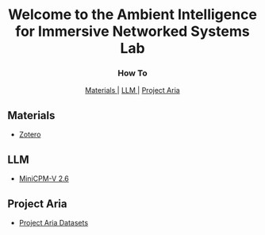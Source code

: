 <h1 align="center">Welcome to the Ambient Intelligence for Immersive Networked Systems Lab</h1>
<h3 align="center">How To</h3>
<div align="center"> <a href="#materials"> Materials </a> | <a href="#llm"> LLM </a> | <a href="#project-aria"> Project Aria </a> </div>

<h2>Materials</h2>
<ul>
  <li><a href="https://github.com/AIINS-NTHU/OrientationMaterials/blob/main/zotero/README.md"> Zotero </a></li>
</ul>

<h2>LLM</h2>
<ul>
  <li><a href="https://github.com/AIINS-NTHU/LLM-Orientation/blob/main/minicpm/README.md"> MiniCPM-V 2.6 </a></li>
</ul>
<h2>Project Aria</h2>
<ul>
  <li><a href="https://github.com/AIINS-NTHU/Project-Aria-Orientation/blob/main/README.md"> Project Aria Datasets </a></li>
</ul>
